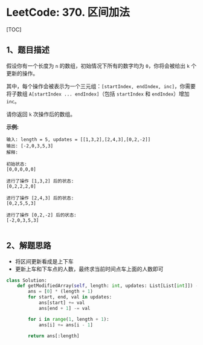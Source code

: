 # LeetCode: 370. 区间加法

[TOC]

## 1、题目描述

假设你有一个长度为 `n` 的数组，初始情况下所有的数字均为 `0`，你将会被给出 `k` 个更新的操作。

其中，每个操作会被表示为一个三元组：`[startIndex, endIndex, inc]`，你需要将子数组 `A[startIndex ... endIndex]`（包括 `startIndex` 和 `endIndex`）增加 `inc`。

请你返回 `k` 次操作后的数组。

**示例:**

```
输入: length = 5, updates = [[1,3,2],[2,4,3],[0,2,-2]]
输出: [-2,0,3,5,3]
解释:

初始状态:
[0,0,0,0,0]

进行了操作 [1,3,2] 后的状态:
[0,2,2,2,0]

进行了操作 [2,4,3] 后的状态:
[0,2,5,5,3]

进行了操作 [0,2,-2] 后的状态:
[-2,0,3,5,3]


```



## 2、解题思路

-   将区间更新看成是上下车
-   更新上车和下车点的人数，最终求当前时间点车上面的人数即可



```python
class Solution:
    def getModifiedArray(self, length: int, updates: List[List[int]]) -> List[int]:
        ans = [0] * (length + 1)
        for start, end, val in updates:
            ans[start] += val
            ans[end + 1] -= val

        for i in range(1, length + 1):
            ans[i] += ans[i - 1]

        return ans[:length]
```

